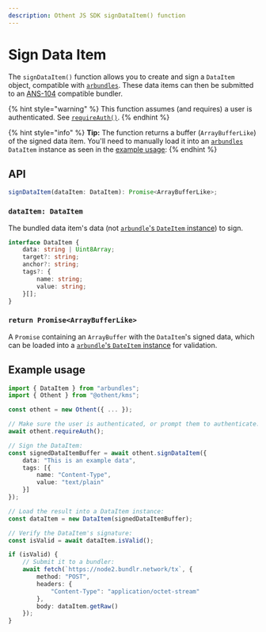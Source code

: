 ```yaml
---
description: Othent JS SDK signDataItem() function
---
```


# Sign Data Item

The `signDataItem()` function allows you to create and sign a `DataItem` object, compatible with
[`arbundles`](https://npmjs.com/arbundles). These data items can then be submitted to an
[ANS-104](https://github.com/ArweaveTeam/arweave-standards/blob/master/ans/ANS-104.md) compatible bundler.

{% hint style="warning" %}
This function assumes (and requires) a user is authenticated. See [`requireAuth()`](require-auth.md).
{% endhint %}

{% hint style="info" %}
**Tip:** The function returns a buffer (`ArrayBufferLike`) of the signed data item. You'll need to manually load it
into an [`arbundles`](https://npmjs.com/arbundles) `DataItem` instance as seen in the
[example usage](sign-dataitem.md#example-usage):
{% endhint %}

## API

```ts
signDataItem(dataItem: DataItem): Promise<ArrayBufferLike>;
```

### `dataItem: DataItem`

The bundled data item's data (not [`arbundle`'s `DateItem` instance](https://github.com/Irys-xyz/arbundles)) to sign.

```ts
interface DataItem {
    data: string | Uint8Array;
    target?: string;
    anchor?: string;
    tags?: {
        name: string;
        value: string;
    }[];
}
```

### `return Promise<ArrayBufferLike>`

A `Promise` containing an `ArrayBuffer` with the `DataItem`'s signed data, which can be loaded into a [`arbundle`'s `DateItem` instance](https://github.com/Irys-xyz/arbundles) for validation.

## Example usage

```ts
import { DataItem } from "arbundles";
import { Othent } from "@othent/kms";

const othent = new Othent({ ... });

// Make sure the user is authenticated, or prompt them to authenticate:
await othent.requireAuth();

// Sign the DataItem:
const signedDataItemBuffer = await othent.signDataItem({
    data: "This is an example data",
    tags: [{
        name: "Content-Type",
        value: "text/plain"
    }]
});

// Load the result into a DataItem instance:
const dataItem = new DataItem(signedDataItemBuffer);

// Verify the DataItem's signature:
const isValid = await dataItem.isValid();

if (isValid) {
    // Submit it to a bundler:
    await fetch(`https://node2.bundlr.network/tx`, {
        method: "POST",
        headers: {
            "Content-Type": "application/octet-stream"
        },
        body: dataItem.getRaw()
    });
}
```
